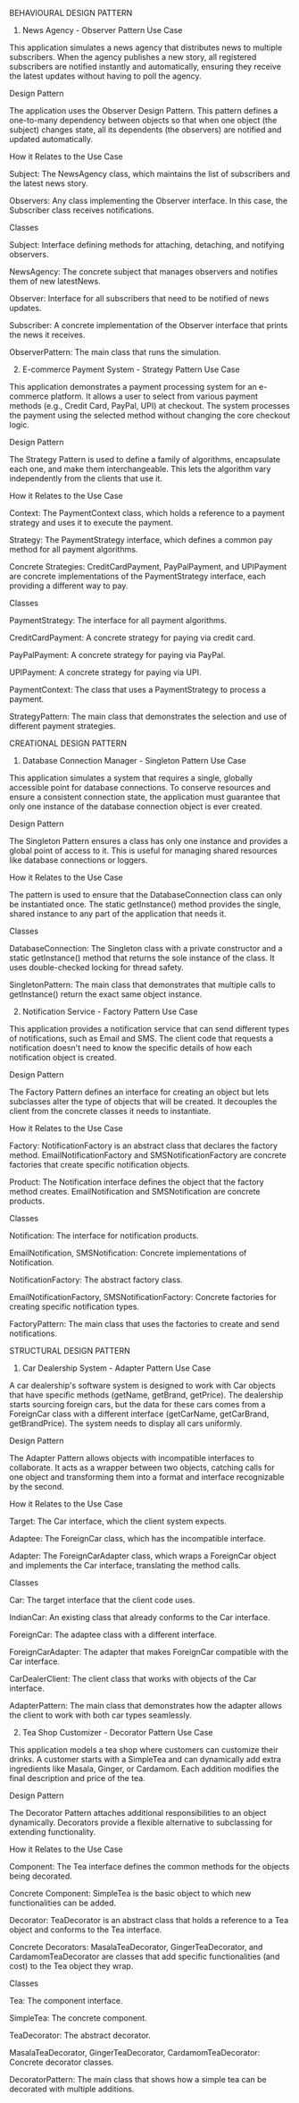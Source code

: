 BEHAVIOURAL DESIGN PATTERN
1. News Agency - Observer Pattern
Use Case

This application simulates a news agency that distributes news to multiple subscribers. When the agency publishes a new story, all registered subscribers are notified instantly and automatically, ensuring they receive the latest updates without having to poll the agency.

Design Pattern

The application uses the Observer Design Pattern. This pattern defines a one-to-many dependency between objects so that when one object (the subject) changes state, all its dependents (the observers) are notified and updated automatically.

How it Relates to the Use Case

Subject: The NewsAgency class, which maintains the list of subscribers and the latest news story.

Observers: Any class implementing the Observer interface. In this case, the Subscriber class receives notifications.

Classes

Subject: Interface defining methods for attaching, detaching, and notifying observers.

NewsAgency: The concrete subject that manages observers and notifies them of new latestNews.

Observer: Interface for all subscribers that need to be notified of news updates.

Subscriber: A concrete implementation of the Observer interface that prints the news it receives.

ObserverPattern: The main class that runs the simulation.

2. E-commerce Payment System - Strategy Pattern
Use Case

This application demonstrates a payment processing system for an e-commerce platform. It allows a user to select from various payment methods (e.g., Credit Card, PayPal, UPI) at checkout. The system processes the payment using the selected method without changing the core checkout logic.

Design Pattern

The Strategy Pattern is used to define a family of algorithms, encapsulate each one, and make them interchangeable. This lets the algorithm vary independently from the clients that use it.

How it Relates to the Use Case

Context: The PaymentContext class, which holds a reference to a payment strategy and uses it to execute the payment.

Strategy: The PaymentStrategy interface, which defines a common pay method for all payment algorithms.

Concrete Strategies: CreditCardPayment, PayPalPayment, and UPIPayment are concrete implementations of the PaymentStrategy interface, each providing a different way to pay.

Classes

PaymentStrategy: The interface for all payment algorithms.

CreditCardPayment: A concrete strategy for paying via credit card.

PayPalPayment: A concrete strategy for paying via PayPal.

UPIPayment: A concrete strategy for paying via UPI.

PaymentContext: The class that uses a PaymentStrategy to process a payment.

StrategyPattern: The main class that demonstrates the selection and use of different payment strategies.

CREATIONAL DESIGN PATTERN
1. Database Connection Manager - Singleton Pattern
Use Case

This application simulates a system that requires a single, globally accessible point for database connections. To conserve resources and ensure a consistent connection state, the application must guarantee that only one instance of the database connection object is ever created.

Design Pattern

The Singleton Pattern ensures a class has only one instance and provides a global point of access to it. This is useful for managing shared resources like database connections or loggers.

How it Relates to the Use Case

The pattern is used to ensure that the DatabaseConnection class can only be instantiated once. The static getInstance() method provides the single, shared instance to any part of the application that needs it.

Classes

DatabaseConnection: The Singleton class with a private constructor and a static getInstance() method that returns the sole instance of the class. It uses double-checked locking for thread safety.

SingletonPattern: The main class that demonstrates that multiple calls to getInstance() return the exact same object instance.

2. Notification Service - Factory Pattern
Use Case

This application provides a notification service that can send different types of notifications, such as Email and SMS. The client code that requests a notification doesn't need to know the specific details of how each notification object is created.

Design Pattern

The Factory Pattern defines an interface for creating an object but lets subclasses alter the type of objects that will be created. It decouples the client from the concrete classes it needs to instantiate.

How it Relates to the Use Case

Factory: NotificationFactory is an abstract class that declares the factory method. EmailNotificationFactory and SMSNotificationFactory are concrete factories that create specific notification objects.

Product: The Notification interface defines the object that the factory method creates. EmailNotification and SMSNotification are concrete products.

Classes

Notification: The interface for notification products.

EmailNotification, SMSNotification: Concrete implementations of Notification.

NotificationFactory: The abstract factory class.

EmailNotificationFactory, SMSNotificationFactory: Concrete factories for creating specific notification types.

FactoryPattern: The main class that uses the factories to create and send notifications.

STRUCTURAL DESIGN PATTERN
1. Car Dealership System - Adapter Pattern
Use Case

A car dealership's software system is designed to work with Car objects that have specific methods (getName, getBrand, getPrice). The dealership starts sourcing foreign cars, but the data for these cars comes from a ForeignCar class with a different interface (getCarName, getCarBrand, getBrandPrice). The system needs to display all cars uniformly.

Design Pattern

The Adapter Pattern allows objects with incompatible interfaces to collaborate. It acts as a wrapper between two objects, catching calls for one object and transforming them into a format and interface recognizable by the second.

How it Relates to the Use Case

Target: The Car interface, which the client system expects.

Adaptee: The ForeignCar class, which has the incompatible interface.

Adapter: The ForeignCarAdapter class, which wraps a ForeignCar object and implements the Car interface, translating the method calls.

Classes

Car: The target interface that the client code uses.

IndianCar: An existing class that already conforms to the Car interface.

ForeignCar: The adaptee class with a different interface.

ForeignCarAdapter: The adapter that makes ForeignCar compatible with the Car interface.

CarDealerClient: The client class that works with objects of the Car interface.

AdapterPattern: The main class that demonstrates how the adapter allows the client to work with both car types seamlessly.

2. Tea Shop Customizer - Decorator Pattern
Use Case

This application models a tea shop where customers can customize their drinks. A customer starts with a SimpleTea and can dynamically add extra ingredients like Masala, Ginger, or Cardamom. Each addition modifies the final description and price of the tea.

Design Pattern

The Decorator Pattern attaches additional responsibilities to an object dynamically. Decorators provide a flexible alternative to subclassing for extending functionality.

How it Relates to the Use Case

Component: The Tea interface defines the common methods for the objects being decorated.

Concrete Component: SimpleTea is the basic object to which new functionalities can be added.

Decorator: TeaDecorator is an abstract class that holds a reference to a Tea object and conforms to the Tea interface.

Concrete Decorators: MasalaTeaDecorator, GingerTeaDecorator, and CardamomTeaDecorator are classes that add specific functionalities (and cost) to the Tea object they wrap.

Classes

Tea: The component interface.

SimpleTea: The concrete component.

TeaDecorator: The abstract decorator.

MasalaTeaDecorator, GingerTeaDecorator, CardamomTeaDecorator: Concrete decorator classes.

DecoratorPattern: The main class that shows how a simple tea can be decorated with multiple additions.
